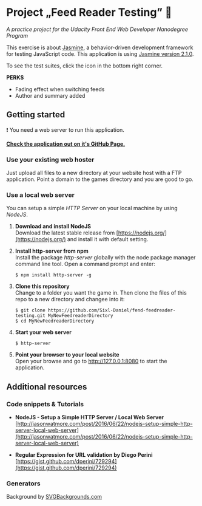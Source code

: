 # Project „Feed Reader Testing” 📰

*A practice project for the Udacity Front End Web Developer Nanodegree Program*

This exercise is about [Jasmine](https://jasmine.github.io/), a behavior-driven development framework for testing JavaScript code. This application is using [Jasmine version 2.1.0](https://jasmine.github.io/2.1/introduction.html).

To see the test suites, click the icon in the bottom right corner.

**PERKS**
- Fading effect when switching feeds
- Author and summary added

## Getting started

:exclamation: You need a web server to run this application. 

[**Check the application out on it's GitHub Page.**](https://sixl-daniel.github.io/fend-feedreader-testing/)
### Use your existing web hoster
 Just upload all files to a new directory at your website host with a FTP application. Point a domain to the games directory and you are good to go.

### Use a local web server 
You can setup a simple *HTTP Server* on your local machine by using *NodeJS*.

1. **Download and install NodeJS**  
Download the latest stable release from [https://nodejs.org/](https://nodejs.org/) and install it with default setting.

2. **Install http-server from npm**  
Install the package *http-server* globally with the node package manager command line tool. Open a command prompt and enter:
    ```
    $ npm install http-server -g
    ```
3. **Clone this repository**  
Change to a folder you want the game in. Then clone the files of this repo to a new directory and changee into it:
    ```
    $ git clone https://github.com/Sixl-Daniel/fend-feedreader-testing.git MyNewFeedreaderDirectory
    $ cd MyNewFeedreaderDirectory
    ```
3. **Start your web server**
    ```
    $ http-server
    ```
5. **Point your browser to your local website**  
Open your browse and go to http://127.0.0.1:8080 to start the application.  

## Additional resources

### Code snippets & Tutorials

- **NodeJS - Setup a Simple HTTP Server / Local Web Server**  
[http://jasonwatmore.com/post/2016/06/22/nodejs-setup-simple-http-server-local-web-server](http://jasonwatmore.com/post/2016/06/22/nodejs-setup-simple-http-server-local-web-server)

- **Regular Expression for URL validation by Diego Perini**  
[https://gist.github.com/dperini/729294](https://gist.github.com/dperini/729294)

### Generators

Background by [SVGBackgrounds.com](https://www.svgbackgrounds.com/)